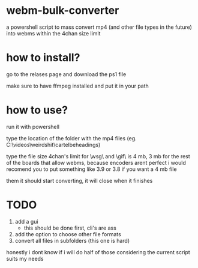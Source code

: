 # webm-bulk-converter
a powershell script to mass convert mp4 (and other file types in the future) into webms within the 4chan size limit

# how to install?
go to the relases page and download the ps1 file

make sure to have ffmpeg installed and put it in your path

# how to use?
run it with powershell 

type the location of the folder with the mp4 files (eg. C:\videos\weirdshit\cartelbeheadings)

type the file size
4chan's limit for \wsg\ and \gif\ is 4 mb, 3 mb for the rest of the boards that allow webms, because encoders arent perfect i would recomend you to put something like 3.9 or 3.8 if you want a 4 mb file

them it should start converting, it will close when it finishes

# TODO
1. add a gui
   - this should be done first, cli's are ass
2. add the option to choose other file formats
3. convert all files in subfolders (this one is hard)

honestly i dont know if i will do half of those considering the current script suits my needs
